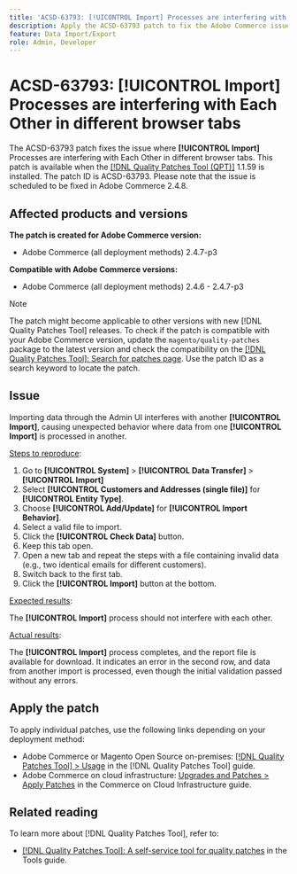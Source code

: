 ```yaml
---
title: 'ACSD-63793: [!UICONTROL Import] Processes are interfering with Each Other in different browser tabs'
description: Apply the ACSD-63793 patch to fix the Adobe Commerce issue where [!UICONTROL Import] Processes are interfering with Each Other in different browser tabs.
feature: Data Import/Export
role: Admin, Developer
---
```


# ACSD-63793: [!UICONTROL Import] Processes are interfering with Each Other in different browser tabs

The ACSD-63793 patch fixes the issue where **[!UICONTROL Import]** Processes are interfering with Each Other in different browser tabs. This patch is available when the [[!DNL Quality Patches Tool (QPT)]](/help/tools/quality-patches-tool/quality-patches-tool-to-self-serve-quality-patches.md) 1.1.59 is installed. The patch ID is ACSD-63793. Please note that the issue is scheduled to be fixed in Adobe Commerce 2.4.8.

## Affected products and versions

**The patch is created for Adobe Commerce version:**

* Adobe Commerce (all deployment methods) 2.4.7-p3

**Compatible with Adobe Commerce versions:**

* Adobe Commerce (all deployment methods) 2.4.6 - 2.4.7-p3

>[!NOTE]
>
>The patch might become applicable to other versions with new [!DNL Quality Patches Tool] releases. To check if the patch is compatible with your Adobe Commerce version, update the `magento/quality-patches` package to the latest version and check the compatibility on the [[!DNL Quality Patches Tool]: Search for patches page](https://experienceleague.adobe.com/tools/commerce-quality-patches/index.html). Use the patch ID as a search keyword to locate the patch.

## Issue

Importing data through the Admin UI interferes with another **[!UICONTROL Import]**, causing unexpected behavior where data from one **[!UICONTROL Import]** is processed in another.

<u>Steps to reproduce</u>:

1. Go to **[!UICONTROL System]** > **[!UICONTROL Data Transfer]** > **[!UICONTROL Import]**
1. Select **[!UICONTROL Customers and Addresses (single file)]** for **[!UICONTROL Entity Type]**.
1. Choose **[!UICONTROL Add/Update]** for **[!UICONTROL Import Behavior]**.
1. Select a valid file to import.
1. Click the **[!UICONTROL Check Data]** button.
1. Keep this tab open.
1. Open a new tab and repeat the steps with a file containing invalid data (e.g., two identical emails for different customers).
1. Switch back to the first tab.
1. Click the **[!UICONTROL Import]** button at the bottom.

<u>Expected results</u>:

The **[!UICONTROL Import]** process should not interfere with each other.

<u>Actual results</u>:

The **[!UICONTROL Import]** process completes, and the report file is available for download. It indicates an error in the second row, and data from another import is processed, even though the initial validation passed without any errors.

## Apply the patch

To apply individual patches, use the following links depending on your deployment method:

* Adobe Commerce or Magento Open Source on-premises: [[!DNL Quality Patches Tool] > Usage](/help/tools/quality-patches-tool/usage.md) in the [!DNL Quality Patches Tool] guide.
* Adobe Commerce on cloud infrastructure: [Upgrades and Patches > Apply Patches](https://experienceleague.adobe.com/docs/commerce-cloud-service/user-guide/develop/upgrade/apply-patches.html) in the Commerce on Cloud Infrastructure guide.

## Related reading

To learn more about [!DNL Quality Patches Tool], refer to:

* [[!DNL Quality Patches Tool]: A self-service tool for quality patches](/help/tools/quality-patches-tool/quality-patches-tool-to-self-serve-quality-patches.md) in the Tools guide.
